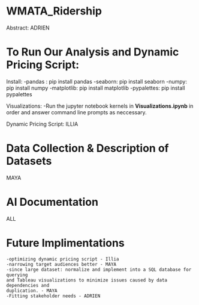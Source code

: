 # WMATA_Ridership
Abstract: ADRIEN

# To Run Our Analysis and Dynamic Pricing Script:
Install:
    -pandas : pip install pandas
    -seaborn: pip install seaborn
    -numpy: pip install numpy
    -matplotlib: pip install matplotlib
    -pypalettes: pip install pypalettes

Visualizations: 
    -Run the jupyter notebook kernels in **Visualizations.ipynb** in order and 
    answer command line prompts as neccessary.  

Dynamic Pricing Script:
    ILLIA

# Data Collection & Description of Datasets
 MAYA

# AI Documentation
ALL 

# Future Implimentations
    -optimizing dynamic pricing script - Illia
    -narrowing target audiences better - MAYA
    -since large dataset: normalize and implement into a SQL database for querying
    and Tableau visualizations to minimize issues caused by data dependencies and 
    duplication. - MAYA
    -Fitting stakeholder needs - ADRIEN